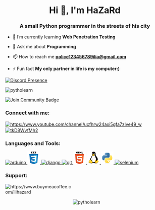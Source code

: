 <h1 align="center">Hi 👋, I'm HaZaRd</h1>
<h3 align="center">A small Python programmer in the streets of his city</h3>



- 🌱 I’m currently learning **Web Penetration Testing**

- 💬 Ask me about **Programming**

- 📫 How to reach me **police123456789ilia@gmail.com**

- ⚡ Fun fact **My only partner in life is my computer:)**
  


[![Discord Presence](https://lanyard.cnrad.dev/api/1087093304543412476)](https://discord.com/users/1087093304543412476)
<p align="left"> <img src="https://komarev.com/ghpvc/?username=pytholearn&label=Profile%20views&color=d05a0b&style=flat" alt="pytholearn" /> </p>
<a href="https://discord.gg/qD8SXrRJbw"><img src="https://img.shields.io/discord/733027681184251937.svg?style=flat&label=Join%20Community&color=7289DA" alt="Join Community Badge"/></a>
<h3 align="left">Connect with me:</h3>
<p align="left">
<a href="https://www.youtube.com/c/https://www.youtube.com/channel/ucfhrw24axi5gfa7zlve49_w" target="blank"><img align="center" src="https://raw.githubusercontent.com/rahuldkjain/github-profile-readme-generator/master/src/images/icons/Social/youtube.svg" alt="https://www.youtube.com/channel/ucfhrw24axi5gfa7zlve49_w" height="30" width="40" /></a>
<a href="https://discord.gg/tkD8WvfMh2" target="blank"><img align="center" src="https://raw.githubusercontent.com/rahuldkjain/github-profile-readme-generator/master/src/images/icons/Social/discord.svg" alt="tkD8WvfMh2" height="30" width="40" /></a>
</p>

<h3 align="left">Languages and Tools:</h3>
<p align="left"> <a href="https://www.arduino.cc/" target="_blank" rel="noreferrer"> <img src="https://cdn.worldvectorlogo.com/logos/arduino-1.svg" alt="arduino" width="40" height="40"/> </a> <a href="https://www.w3schools.com/css/" target="_blank" rel="noreferrer"> <img src="https://raw.githubusercontent.com/devicons/devicon/master/icons/css3/css3-original-wordmark.svg" alt="css3" width="40" height="40"/> </a> <a href="https://www.djangoproject.com/" target="_blank" rel="noreferrer"> <img src="https://cdn.worldvectorlogo.com/logos/django.svg" alt="django" width="40" height="40"/> </a> <a href="https://git-scm.com/" target="_blank" rel="noreferrer"> <img src="https://www.vectorlogo.zone/logos/git-scm/git-scm-icon.svg" alt="git" width="40" height="40"/> </a> <a href="https://www.w3.org/html/" target="_blank" rel="noreferrer"> <img src="https://raw.githubusercontent.com/devicons/devicon/master/icons/html5/html5-original-wordmark.svg" alt="html5" width="40" height="40"/> </a> <a href="https://www.linux.org/" target="_blank" rel="noreferrer"> <img src="https://raw.githubusercontent.com/devicons/devicon/master/icons/linux/linux-original.svg" alt="linux" width="40" height="40"/> </a> <a href="https://www.python.org" target="_blank" rel="noreferrer"> <img src="https://raw.githubusercontent.com/devicons/devicon/master/icons/python/python-original.svg" alt="python" width="40" height="40"/> </a> <a href="https://www.selenium.dev" target="_blank" rel="noreferrer"> <img src="https://raw.githubusercontent.com/detain/svg-logos/780f25886640cef088af994181646db2f6b1a3f8/svg/selenium-logo.svg" alt="selenium" width="40" height="40"/> </a> </p>

<h3 align="left">Support:</h3>
<p><a href="https://www.buymeacoffee.com/https://www.buymeacoffee.com/iiihazard"> <img align="left" src="https://cdn.buymeacoffee.com/buttons/v2/default-yellow.png" height="50" width="210" alt="https://www.buymeacoffee.com/iiihazard" /></a></p><br><br>

<p>&nbsp;<img align="center" src="https://github-readme-stats.vercel.app/api?username=pytholearn&show_icons=true&theme=dark&text_color=a85c05&hide_border=true&locale=en" alt="pytholearn" /></p>
